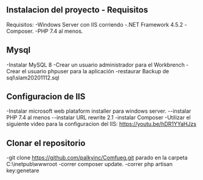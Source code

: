 
## Instalacion del proyecto - Requisitos
Requisitos:
-Windows Server con IIS corriendo
-.NET Framework 4.5.2
-Composer.
-PHP 7.4 al menos.


## Mysql
-Instalar MySQL 8
-Crear un usuario administrador para el Workbrench
-Crear el usuario phpuser para la aplicación
-restaurar Backup de sql\slam20201112.sql


## Configuracion de IIS
-Instalar microsoft web plataform installer para windows server.
    --instalar PHP 7.4 al menos
    --instalar URL rewrite 2.1
-instalar Composer
-Utilizar el siguiente video para la configuracion del IIS: https://youtu.be/hDR1YYaHJzs

## Clonar el repositorio
-git clone https://github.com/palkyinc/Comfueg.git parado en la carpeta C:\inetpub\wwwroot
-correr composer update.
-correr php artisan key:genetare